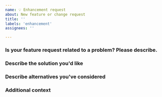 ```yaml
---
name: 💡 Enhancement request
about: New feature or change request
title: ''
labels: 'enhancement'
assignees: ''

---
```


[//]: # (Lines in this format are considered as comments and will not be displayed.)
[//]: # (Please check for existing issues!)
[//]: # (Existing issues can be upvoted by adding a thumps up reaction to the original post)

### Is your feature request related to a problem? Please describe.
[//]: # (A clear and concise description of what the problem is. Ex. I'm always frustrated when [...])

### Describe the solution you'd like
[//]: # (A clear and concise description of what you want to happen.)

### Describe alternatives you've considered
[//]: # (A clear and concise description of any alternative solutions or features you've considered.)

### Additional context
[//]: # (Add any other context or screenshots about the feature request here.)
